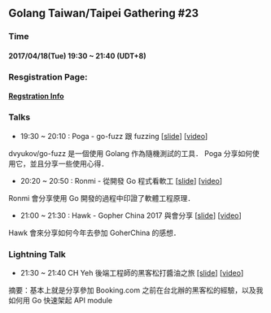 ## Golang Taiwan/Taipei Gathering #23

### Time

#### 2017/04/18(Tue) 19:30 ~ 21:40  (UDT+8)

### Resgistration Page:

#### [Regstration Info](http://golang.kktix.cc/events/gtg23)

### Talks

- 19:30 ~ 20:10 :  Poga - go-fuzz 跟 fuzzing [[slide](bit.ly/gofuzz)] [[video](https://www.youtube.com/watch?v=1zpoyX-fWIM&feature=youtu.be)]

dvyukov/go-fuzz 是一個使用 Golang 作為隨機測試的工具． Poga 分享如何使用它，並且分享一些使用心得．

- 20:20 ~ 20:50 :  Ronmi - 從開發 Go 程式看軟工 [[slide](https://present.ronmi.tw/go/2017-04-18-go-and-software-engineering.md?present=1)] [[video](https://www.youtube.com/watch?v=HeJAV20743s&feature=youtu.be)]

Ronmi 會分享使用 Go 開發的過程中印證了軟體工程原理．

- 21:00 ~ 21:30 : Hawk - Gopher China 2017 與會分享 [[slide](https://docs.google.com/presentation/d/1SD99QqZZ0O16mKLzGMHidBP_OO4yZpanMXl8XvU8wNA/edit#slide=id.g20768e459d_0_232)] [[video](https://www.youtube.com/watch?v=sEy1sEngvak&feature=youtu.be)]

Hawk 會來分享如何今年去參加 GoherChina 的感想．

### Lightning Talk

- 21:30 ~ 21:40 CH Yeh 後端工程師的黑客松打醬油之旅 [[slide]](https://www.slideshare.net/ssuser8d8200/golang-taiwan-gathering-0418-lightning-talk)  [[video](https://www.youtube.com/watch?v=lsB_LFRuYJg&feature=youtu.be)]

摘要：基本上就是分享參加 Booking.com 之前在台北辦的黑客松的經驗，以及我如何用 Go 快速架起 API module
